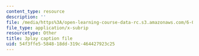 ```yaml
---
content_type: resource
description: ''
file: /media/https%3A/open-learning-course-data-rc.s3.amazonaws.com/6-0002-introduction-to-computational-thinking-and-data-science-fall-2016/54f3ffe5584818dd319c464427923c25_-1BnXEwHUok.srt
file_type: application/x-subrip
resourcetype: Other
title: 3play caption file
uid: 54f3ffe5-5848-18dd-319c-464427923c25
---
```

